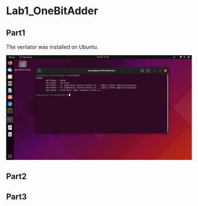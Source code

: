 # Lab1_OneBitAdder

## Part1

The verilator was installed on Ubuntu.

![Alt text](images/part1.png?raw=true "Instalattion the Verilator to Ubuntu")


## Part2



## Part3
